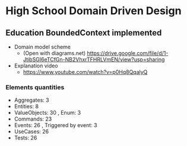 # High School Domain Driven Design
## Education BoundedContext implemented

- Domain model scheme
    - (Open with diagrams.net) https://drive.google.com/file/d/1-JtibSGI6eTCfGn-NB2VhxrTFHRLVmEN/view?usp=sharing
- Explanation video
    - https://www.youtube.com/watch?v=p0Hq8QqalyQ

### Elements  quantities

- Aggregates: 3
- Entities: 8
- ValueObjects: 30
   , Enum: 3
- Commands: 23
- Events: 26
   , Triggered by event: 3
- UseCases: 26
- Tests: 26
